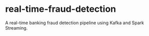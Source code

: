 # real-time-fraud-detection
A real-time banking fraud detection pipeline using Kafka and Spark Streaming.
